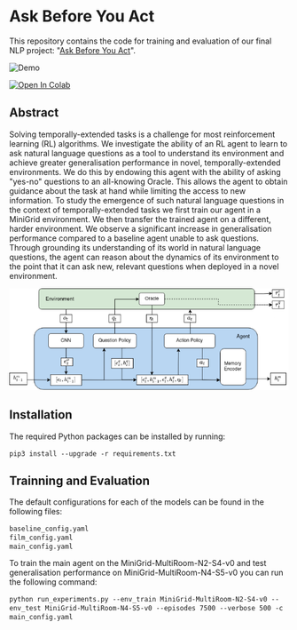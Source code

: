 # Ask Before You Act

This repository contains the code for training and evaluation of our final NLP project: "[Ask Before You Act](./AskBeforeYouAct.pdf)".

<img alt="Demo" src="./figures/demo/demo.gif" width="500">

[![Open In Colab](https://colab.research.google.com/assets/colab-badge.svg)](https://colab.research.google.com/github/ser-ge/ask_before_you_act/blob/master/demo.ipynb)

## Abstract

Solving temporally-extended tasks is a challenge for most reinforcement learning (RL) algorithms. We investigate the
ability of an RL agent to learn to ask natural language questions as a tool to understand its environment and achieve
greater generalisation performance in novel, temporally-extended environments. We do this by endowing this agent with
the ability of asking "yes-no" questions to an all-knowing Oracle. This allows the agent to obtain guidance about the
task at hand while limiting the access to new information. To study the emergence of such natural language questions in
the context of temporally-extended tasks we first train our agent in a MiniGrid environment. We then transfer the
trained agent on a different, harder environment. We observe a significant increase in generalisation performance
compared to a baseline agent unable to ask questions. Through grounding its understanding of its world in natural
language questions, the agent can reason about the dynamics of its environment to the point that it can ask new,
relevant questions when deployed in a novel environment.

![Model Overview](./figures/model_diagram/model.png)

## Installation

The required Python packages can be installed by running:

```shell
pip3 install --upgrade -r requirements.txt
```

## Trainning and Evaluation

The default configurations for each of the models can be found in the following files:

```
baseline_config.yaml
film_config.yaml
main_config.yaml
```

To train the main agent on the MiniGrid-MultiRoom-N2-S4-v0 and test generalisation performance on
MiniGrid-MultiRoom-N4-S5-v0 you can run the following command:

```shell
python run_experiments.py --env_train MiniGrid-MultiRoom-N2-S4-v0 --env_test MiniGrid-MultiRoom-N4-S5-v0 --episodes 7500 --verbose 500 -c main_config.yaml
```
